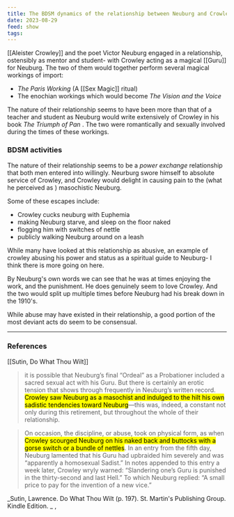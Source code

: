 ```yaml
---
title: The BDSM dynamics of the relationship between Neuburg and Crowley
date: 2023-08-29
feed: show
tags:
---
```


[[Aleister Crowley]] and the poet Victor Neuburg engaged in a relationship, ostensibly as mentor and student- with Crowley acting as a magical [[Guru]] for Neuburg. The two of them would together perform several magical workings of import:
- _The Paris Working_ (A [[Sex Magic]] ritual)
- The enochian workings which would become _The Vision and the Voice_

The nature of their relationship seems to have been more than that of a teacher and student as Neuburg would write extensively of Crowley in his book _The Triumph of Pan_ . The two were romantically and sexually involved during the times of these workings.

### BDSM activities

The nature of their relationship seems to be a _power exchange_ relationship that both men entered into willingly. Neurburg swore himself to absolute service of Crowley, and Crowley would delight in causing pain to the (what he perceived as ) masochistic Neuburg.

Some of these escapes include:

- Crowley cucks neuburg with Euphemia 
- making Neuburg starve, and sleep on the floor naked
- flogging him with switches of nettle
- publicly walking Neuburg around on a leash

While many have looked at this relationship as abusive, an example of crowley abusing his power and status as a spiritual guide to Neuburg- I think there is  more going on here.

By Neuburg's own words we can see that he was at times enjoying the work, and the punishment. He does genuinely seem to love Crowley. And the two would split up multiple times before Neuburg had his break down in the 1910's.

While abuse may have existed in their relationship, a good portion of the most deviant acts do seem to be consensual.
___
### References
[[Sutin, Do What Thou Wilt]]

>it is possible that Neuburg’s final “Ordeal” as a Probationer included a sacred sexual act with his Guru. But there is certainly an erotic tension that shows through frequently in Neuburg’s written record. <mark class="hltr-pink">Crowley saw Neuburg as a masochist and indulged to the hilt his own sadistic tendencies toward Neuburg</mark>—this was, indeed, a constant not only during this retirement, but throughout the whole of their relationship.

>On occasion, the discipline, or abuse, took on physical form, as when <mark class="hltr-pink">Crowley scourged Neuburg on his naked back and buttocks with a gorse switch or a bundle of nettles</mark>. In an entry from the fifth day, Neuburg lamented that his Guru had upbraided him severely and was “apparently a homosexual Sadist.” In notes appended to this entry a week later, Crowley wryly warned: “Slandering one’s Guru is punished in the thirty-second and last Hell.” To which Neuburg replied: “A small price to pay for the invention of a new vice.”

_Sutin, Lawrence. Do What Thou Wilt (p. 197). St. Martin's Publishing Group. Kindle Edition. _ , 